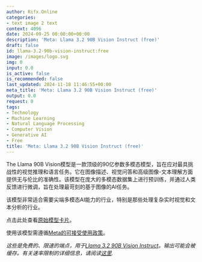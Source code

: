 ```yaml
---
author: Rifx.Online
categories:
- text image 2 text
context: 4096
date: 2024-09-25 00:00:00+00:00
description: 'Meta: Llama 3.2 90B Vision Instruct (free)'
draft: false
id: llama-3.2-90b-vision-instruct:free
image: /images/logo.svg
img: 0
input: 0.0
is_active: false
is_recommended: false
last_updated: 2024-11-18 11:46:55+00:00
meta_title: 'Meta: Llama 3.2 90B Vision Instruct (free)'
output: 0.0
request: 0
tags:
- Technology
- Machine Learning
- Natural Language Processing
- Computer Vision
- Generative AI
- Free
title: 'Meta: Llama 3.2 90B Vision Instruct (free)'
---
```







The Llama 90B Vision模型是一款顶级的90亿参数多模态模型，旨在应对最具挑战性的视觉推理和语言任务。它在图像描述、视觉问答和高级图像-文本理解方面提供无与伦比的准确性。该模型在庞大的多模态数据集上进行预训练，并通过人类反馈进行微调，旨在处理最苛刻的基于图像的AI任务。

该模型非常适合需要尖端多模态AI能力的行业，特别是那些处理复杂实时视觉和文本分析的行业。

点击此处查看[原始模型卡片](https://github.com/meta-llama/llama-models/blob/main/models/llama3_2/MODEL_CARD_VISION.md)。

使用该模型需遵循[Meta的可接受使用政策](https://www.llama.com/llama3/use-policy/)。

_这些是免费的、限速的端点，用于[Llama 3.2 90B Vision Instruct](/meta-llama/llama-3.2-90b-vision-instruct)。输出可能会被缓存。有关速率限制的详细信息，请阅读[这里](/docs/limits)._

